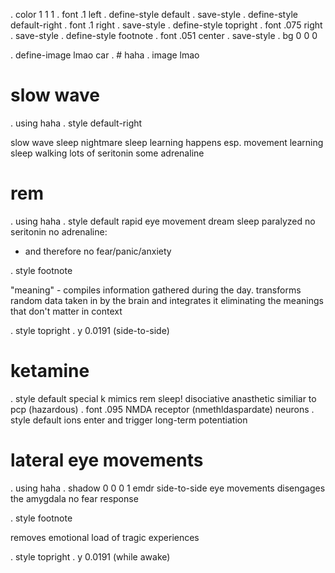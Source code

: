 . color 1 1 1
. font .1 left
. define-style default
. save-style
. define-style default-right
. font .1 right
. save-style
. define-style topright
. font .075 right
. save-style
. define-style footnote
. font .051 center
. save-style
. bg 0 0 0

. define-image lmao car
. # haha
. image lmao

# slow wave
. using haha
. style default-right

slow wave sleep
nightmare sleep
learning happens
esp. movement learning
sleep walking
lots of seritonin
some adrenaline

# rem
. using haha
. style default
rapid eye movement 
dream sleep
paralyzed
no seritonin
no adrenaline:
 - and therefore
   no fear/panic/anxiety

. style footnote
   
"meaning" - compiles information gathered during the day.
transforms random data taken in by the brain and integrates it
eliminating the meanings that don't matter in context

. style topright
. y 0.0191
  (side-to-side)

# ketamine
. style default
special k mimics rem sleep!
disociative anasthetic
similiar to pcp (hazardous)
. font .095
NMDA receptor (nmethldaspardate) neurons
. style default
ions enter and trigger
long-term potentiation

# lateral eye movements
. using haha
. shadow 0 0 0 1
emdr 
side-to-side eye movements
disengages the amygdala
no fear response

. style footnote
 
removes emotional load
of tragic experiences

. style topright
. y 0.0191
(while awake)
